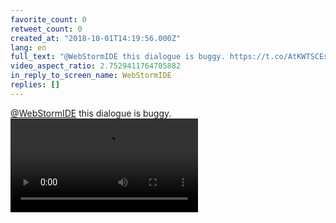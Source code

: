 ```yaml
---
favorite_count: 0
retweet_count: 0
created_at: "2018-10-01T14:19:56.000Z"
lang: en
full_text: "@WebStormIDE this dialogue is buggy. https://t.co/AtKWTSCEsU"
video_aspect_ratio: 2.7529411764705882
in_reply_to_screen_name: WebStormIDE
replies: []
---
```


[@WebStormIDE](https://twitter.com/WebStormIDE) this dialogue is buggy.
![Embedded Video](https://twitter-media-coderbyheart.s3.eu-north-1.amazonaws.com/1046766668167487488-VhHUAoLjGekgZWdl.mp4)
